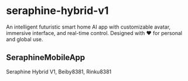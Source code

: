 # seraphine-hybrid-v1

An intelligent futuristic smart home AI app with customizable avatar, immersive interface, and real-time control. Designed with ❤️ for personal and global use.

## SeraphineMobileApp

Seraphine Hybrid V1, Beiby8381, Rinku8381
